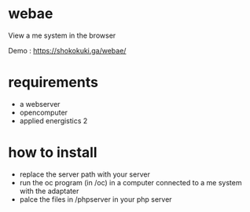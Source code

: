 # webae
View a me system in the browser

Demo : https://shokokuki.ga/webae/

# requirements
- a webserver
- opencomputer
- applied energistics 2

# how to install
- replace the server path with your server
- run the oc program (in /oc) in a computer connected to a me system with the adaptater
- palce the files in /phpserver in your php server
